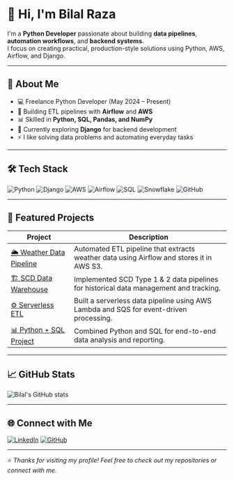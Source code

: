 # 👋 Hi, I'm Bilal Raza  

I'm a **Python Developer** passionate about building **data pipelines**, **automation workflows**, and **backend systems**.  
I focus on creating practical, production-style solutions using Python, AWS, Airflow, and Django.  

---

## 🧠 About Me  
- 💻 Freelance Python Developer (May 2024 – Present)  
- 🧩 Building ETL pipelines with **Airflow** and **AWS**  
- 📊 Skilled in **Python, SQL, Pandas, and NumPy**  
- 🌱 Currently exploring **Django** for backend development  
- ⚡ I like solving data problems and automating everyday tasks  

---

## 🛠️ Tech Stack  
![Python](https://img.shields.io/badge/Python-3776AB?style=for-the-badge&logo=python&logoColor=white)
![Django](https://img.shields.io/badge/Django-092E20?style=for-the-badge&logo=django&logoColor=white)
![AWS](https://img.shields.io/badge/AWS-232F3E?style=for-the-badge&logo=amazonaws&logoColor=white)
![Airflow](https://img.shields.io/badge/Airflow-017CEE?style=for-the-badge&logo=apacheairflow&logoColor=white)
![SQL](https://img.shields.io/badge/SQL-316192?style=for-the-badge&logo=postgresql&logoColor=white)
![Snowflake](https://img.shields.io/badge/Snowflake-29B5E8?style=for-the-badge&logo=snowflake&logoColor=white)
![GitHub](https://img.shields.io/badge/GitHub-100000?style=for-the-badge&logo=github&logoColor=white)

---

## 📂 Featured Projects  
| Project | Description |
|----------|-------------|
| [🌦 Weather Data Pipeline](https://github.com/Bilal-2099/Weather-Data-Pipeline) | Automated ETL pipeline that extracts weather data using Airflow and stores it in AWS S3. |
| [🏗 SCD Data Warehouse](https://github.com/Bilal-2099/SCD-Data-Warehouse) | Implemented SCD Type 1 & 2 data pipelines for historical data management and tracking. |
| [⚙️ Serverless ETL](https://github.com/Bilal-2099/Serverless-ETL) | Built a serverless data pipeline using AWS Lambda and SQS for event-driven processing. |
| [📊 Python + SQL Project](https://github.com/Bilal-2099/Project-2-Python-SQL-) | Combined Python and SQL for end-to-end data analysis and reporting. |

---

## 📈 GitHub Stats  
![Bilal's GitHub stats](https://github-readme-stats.vercel.app/api?username=Bilal-2099&show_icons=true&theme=tokyonight)

---

## 🌐 Connect with Me  
[![LinkedIn](https://img.shields.io/badge/LinkedIn-0A66C2?style=for-the-badge&logo=linkedin&logoColor=white)](https://linkedin.com/in/bilal-raza-658960326)
[![GitHub](https://img.shields.io/badge/GitHub-181717?style=for-the-badge&logo=github&logoColor=white)](https://github.com/Bilal-2099)

---

⭐ *Thanks for visiting my profile! Feel free to check out my repositories or connect with me.*
